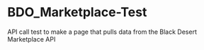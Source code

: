 # BDO_Marketplace-Test
API call test to make a page that pulls data from the Black Desert Marketplace API
